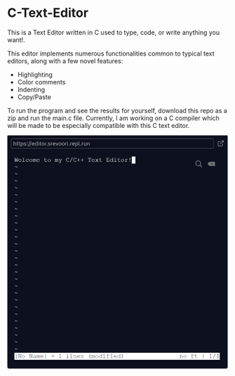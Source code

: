 # C-Text-Editor

This is a Text Editor written in C used to type, code, or write anything you want!. 

This editor implements numerous functionalities common to typical text editors, along with a few novel features:
 
  - Highlighting
  - Color comments
  - Indenting
  - Copy/Paste
  
To run the program and see the results for yourself, download this repo as a zip and run the main.c file. Currently, I am working on a C compiler which will be made to be especially compatible with this C text editor. 

![Screenshot](Screenshot_5.png)
  
